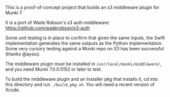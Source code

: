 This is a proof-of-concept project that builds an s3 middleware plugin for Munki 7.

It is a port of Wade Robson's s3 auth middleware:
https://github.com/waderobson/s3-auth

Some unit testing is in place to confirm that given the same inputs, the Swift implementation generates the same outputs as the Python implementation. Some very cursory testing against a Munki repo on S3 has been successful (thanks @aysiu).

The middleware plugin must be installed in `/usr/local/munki/middleware/`, and you need Munki 7.0.0.5152 or later to test.

To build the middleware plugin and an Installer pkg that installs it, cd into this directory and run `./build_pkg.sh`. You will need a recent version of Xcode.